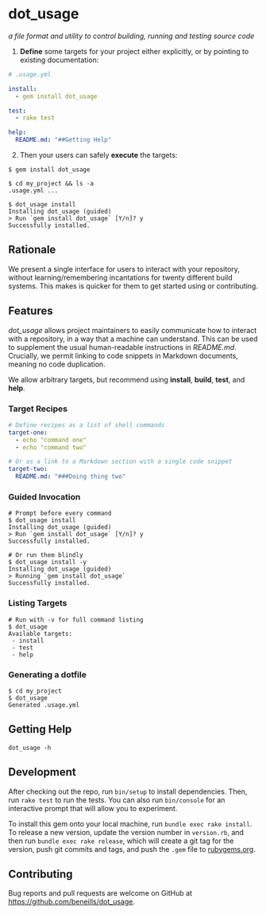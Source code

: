 # dot_usage

_a file format and utility to control building, running and testing source code_

1) __Define__ some targets for your project either explicitly, or by pointing to existing documentation:

```yaml
# .usage.yml

install:
  - gem install dot_usage

test:
  - rake test

help:
  README.md: "##Getting Help"
```

2) Then your users can safely __execute__ the targets:

```shell
$ gem install dot_usage

$ cd my_project && ls -a
.usage.yml ...

$ dot_usage install
Installing dot_usage (guided)
> Run `gem install dot_usage` [Y/n]? y
Successfully installed.
```

## Rationale

We present a single interface for users to interact with your repository, without learning/remembering incantations for twenty different build systems.  This makes is quicker for them to get started using or contributing.

## Features

*dot_usage* allows project maintainers to easily communicate how to interact with a repository, in a way that a machine can understand.  This can be used to supplement the usual human-readable instructions in _README.md_.  Crucially, we permit linking to code snippets in Markdown documents, meaning no code duplication.

We allow arbitrary targets, but recommend using __install__, __build__, __test__, and __help__.

### Target Recipes
```yaml
# Define recipes as a list of shell commands
target-one:
  - echo "command one"
  - echo "command two"

# Or as a link to a Markdown section with a single code snippet
target-two:
  README.md: "###Doing thing two"
```

### Guided Invocation
```shell
# Prompt before every command
$ dot_usage install
Installing dot_usage (guided)
> Run `gem install dot_usage` [Y/n]? y
Successfully installed.

# Or run them blindly
$ dot_usage install -y
Installing dot_usage (guided)
> Running `gem install dot_usage`
Successfully installed.
```

### Listing Targets
```
# Run with -v for full command listing
$ dot_usage
Available targets:
 - install
 - test
 - help
```

### Generating a dotfile
```
$ cd my_project
$ dot_usage
Generated .usage.yml
```

## Getting Help

```shell
dot_usage -h
```

## Development

After checking out the repo, run `bin/setup` to install dependencies. Then, run `rake test` to run the tests. You can also run `bin/console` for an interactive prompt that will allow you to experiment.

To install this gem onto your local machine, run `bundle exec rake install`. To release a new version, update the version number in `version.rb`, and then run `bundle exec rake release`, which will create a git tag for the version, push git commits and tags, and push the `.gem` file to [rubygems.org](https://rubygems.org).

## Contributing

Bug reports and pull requests are welcome on GitHub at https://github.com/beneills/dot_usage.
